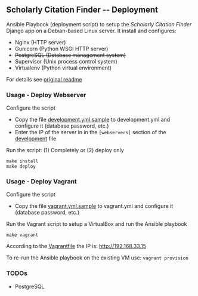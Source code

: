 ## Scholarly Citation Finder -- Deployment

Ansible Playbook (deployment script) to setup the *Scholarly Citation Finder* Django app on a Debian-based Linux server. It install and configures:

* Nginx (HTTP server)
* Gunicorn (Python WSGI HTTP server)
* ~~PostgreSQL (Database management system)~~
* Supervisor (Unix process control system)
* Virtualenv (Python virtual environment)

For details see [original readme](README.org.md)

### Usage - Deploy Webserver

Configure the script
* Copy the file [development.yml.sample](env_vars/development.yml.sample) to development.yml and configure it (database password, etc.)
* Enter the IP of the server in in the `[webservers]` section of the [development](development) file

Run the script: (1) Completely or (2) deploy only 
```
make install
make deploy
```

### Usage - Deploy Vagrant

Configure the script
* Copy the file [vagrant.yml.sample](env_vars/vagrant.yml.sample) to vagrant.yml and configure it (database password, etc.)

Run the Vagrant script to setup a VirtualBox and run the Ansible playbook
```
make vagrant
```

According to the [Vagrantfile](Vagrantfile) the IP is: http://192.168.33.15

To re-run the Ansible playbook on the existing VM use: `vagrant provision`

### TODOs

* PostgreSQL